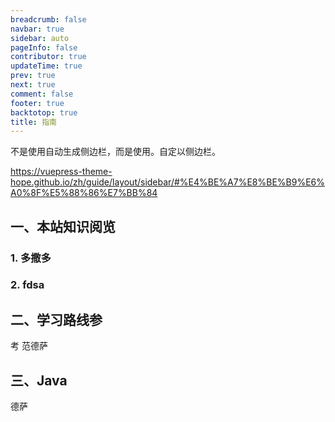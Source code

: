 ```yaml
---
breadcrumb: false
navbar: true
sidebar: auto
pageInfo: false
contributor: true
updateTime: true
prev: true
next: true
comment: false
footer: true
backtotop: true
title: 指南
---
```


不是使用自动生成侧边栏，而是使用。自定以侧边栏。

https://vuepress-theme-hope.github.io/zh/guide/layout/sidebar/#%E4%BE%A7%E8%BE%B9%E6%A0%8F%E5%88%86%E7%BB%84
## 一、本站知识阅览
### 1. 多撒多
### 2. fdsa 
## 二、学习路线参
考
范德萨
## 三、Java
德萨

